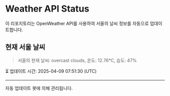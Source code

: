 
# Weather API Status

이 리포지토리는 OpenWeather API를 사용하여 서울의 날씨 정보를 자동으로 업데이트합니다.

## 현재 서울 날씨
> 서울의 현재 날씨: overcast clouds, 온도: 12.76°C, 습도: 47%

⏳ 업데이트 시간: 2025-04-09 07:51:30 (UTC)

---
자동 업데이트 봇에 의해 관리됩니다.
